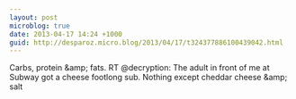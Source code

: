 ```yaml
---
layout: post
microblog: true
date: 2013-04-17 14:24 +1000
guid: http://desparoz.micro.blog/2013/04/17/t324377886100439042.html
---
```

Carbs, protein &amp;amp; fats. RT @decryption: The adult in front of me at Subway got a cheese footlong sub. Nothing except cheddar cheese &amp;amp; salt
